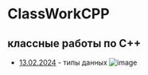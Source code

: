 # ClassWorkCPP
## классные работы по C++
- [13.02.2024]([13.02.2024](https://github.com/RomanLyashenko/ClassWorkCPP/tree/main/13.02.24)) - типы данных
![image](https://github.com/RomanLyashenko/ClassWorkCPP/assets/159914055/25a18ad3-2276-4ba8-813a-5fda8482330a)



